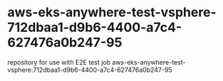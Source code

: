 # aws-eks-anywhere-test-vsphere-712dbaa1-d9b6-4400-a7c4-627476a0b247-95
repository for use with E2E test job aws-eks-anywhere-test-vsphere:712dbaa1-d9b6-4400-a7c4-627476a0b247-95
